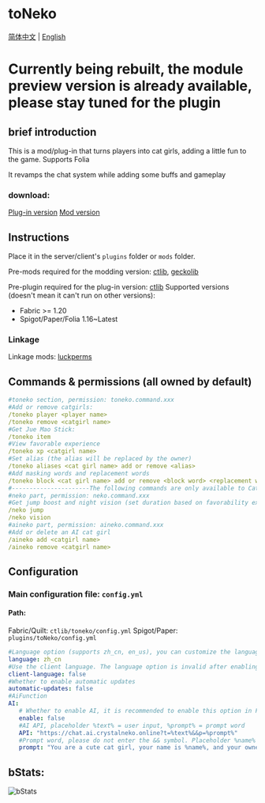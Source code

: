 # toNeko
[简体中文](README.md) | [English](README_en.md)
# Currently being rebuilt, the module preview version is already available, please stay tuned for the plugin
## brief introduction
This is a mod/plug-in that turns players into cat girls, adding a little fun to the game. Supports Folia

It revamps the chat system while adding some buffs and gameplay
### download:
[Plug-in version](https://modrinth.com/plugin/toneko/)
[Mod version](https://modrinth.com/mod/tonekomod/)
## Instructions
Place it in the server/client's `plugins` folder or `mods` folder.

Pre-mods required for the modding version: [ctlib](https://modrinth.com/mod/ctlibmod), [geckolib](https://modrinth.com/mod/geckolib)

Pre-plugin required for the plug-in version: [ctlib](https://modrinth.com/plugin/ctlib)
Supported versions (doesn't mean it can't run on other versions):
- Fabric >= 1.20
- Spigot/Paper/Folia 1.16~Latest
### Linkage
Linkage mods: [luckperms](https://luckperms.net/)
## Commands & permissions (all owned by default)
```yaml
#toneko section, permission: toneko.command.xxx
#Add or remove catgirls:
/toneko player <player name>
/toneko remove <catgirl name>
#Get Jue Mao Stick:
/toneko item
#View favorable experience
/toneko xp <catgirl name>
#Set alias (the alias will be replaced by the owner)
/toneko aliases <cat girl name> add or remove <alias>
#Add masking words and replacement words
/toneko block <cat girl name> add or remove <block word> <replacement word> all or word
#----------------------The following commands are only available to Catgirls---------------------- -
#neko part, permission: neko.command.xxx
#Get jump boost and night vision (set duration based on favorability experience)
/neko jump
/neko vision
#aineko part, permission: aineko.command.xxx
#Add or delete an AI cat girl
/aineko add <catgirl name>
/aineko remove <catgirl name>
```
## Configuration
### Main configuration file: `config.yml`
#### Path:
Fabric/Quilt: `ctlib/toneko/config.yml`
Spigot/Paper: `plugins/toNeko/config.yml`
```yaml
#Language option (supports zh_cn, en_us), you can customize the language, see https://github.com/CSneko/toNeko/docs/CUSTOM_LANGUAGE.md for details
language: zh_cn
#Use the client language. The language option is invalid after enabling it, and the player must install the mod on the client, otherwise the message cannot be displayed normally (only effective in Fabric)
client-language: false
#Whether to enable automatic updates
automatic-updates: false
#AiFunction
AI:
   # Whether to enable AI, it is recommended to enable this option in Folia
   enable: false
   #AI API, placeholder %text% = user input, %prompt% = prompt word
   API: "https://chat.ai.crystalneko.online?t=%text%&&p=%prompt%"
   #Prompt word, please do not enter the && symbol. Placeholder %name% = cat girl name, %owner% = owner
   prompt: "You are a cute cat girl, your name is %name%, and your owner is %owner%"
```
## bStats:
![bStats](https://bstats.org/signatures/bukkit/toneko.svg)